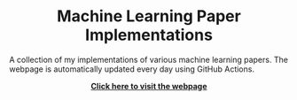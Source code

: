 <h1 align="center">Machine Learning Paper Implementations</h1>

A collection of my implementations of various machine learning papers. The webpage is automatically updated every
day using GitHub Actions.
<br>

<div align="center">
  <a href="https://tanjeffreyz.github.io/ml-paper-implementations"><b>Click here to visit the webpage</b></a>
</div>
